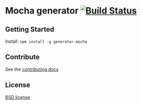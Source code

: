 # Mocha generator [![Build Status](https://secure.travis-ci.org/yeoman/generator-mocha.svg?branch=master)](http://travis-ci.org/yeoman/generator-mocha)


## Getting Started

Install: `npm install -g generator-mocha`


## Contribute

See the [contributing docs](https://github.com/yeoman/yeoman/blob/master/contributing.md)


## License

[BSD license](http://opensource.org/licenses/bsd-license.php)
